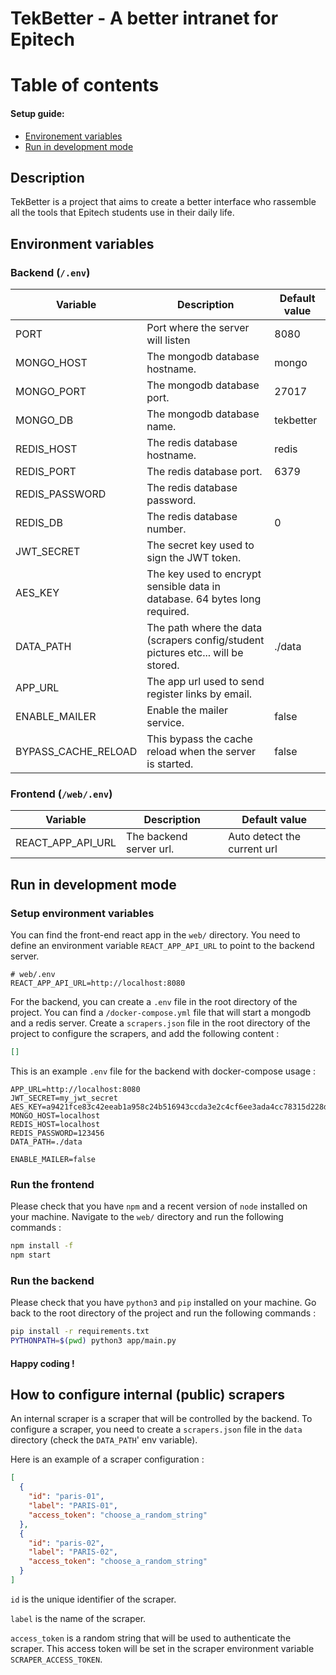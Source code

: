 # TekBetter - A better intranet for Epitech

# Table of contents

#### Setup guide:

- [Environement variables](#environment-variables)
- [Run in development mode](#run-in-development-mode)

## Description

TekBetter is a project that aims to create a better interface who rassemble all the tools that Epitech students use in
their daily life.

## Environment variables

### Backend (`/.env`)

| Variable            | Description                                                                      | Default value |
|---------------------|----------------------------------------------------------------------------------|---------------|
| PORT                | Port where the server will listen                                                | 8080          |
| MONGO_HOST          | The mongodb database hostname.                                                   | mongo         |
| MONGO_PORT          | The mongodb database port.                                                       | 27017         |
| MONGO_DB            | The mongodb database name.                                                       | tekbetter     |
| REDIS_HOST          | The redis database hostname.                                                     | redis         |
| REDIS_PORT          | The redis database port.                                                         | 6379          |
| REDIS_PASSWORD      | The redis database password.                                                     |               |
| REDIS_DB            | The redis database number.                                                       | 0             |
| JWT_SECRET          | The secret key used to sign the JWT token.                                       |               |
| AES_KEY             | The key used to encrypt sensible data in database. 64 bytes long required.       |               |
| DATA_PATH           | The path where the data (scrapers config/student pictures etc... will be stored. | ./data        |
| APP_URL             | The app url used to send register links by email.                                |               |
| ENABLE_MAILER       | Enable the mailer service.                                                       | false         |
| BYPASS_CACHE_RELOAD | This bypass the cache reload when the server is started.                         | false         |

### Frontend (`/web/.env`)

| Variable          | Description             | Default value               |
|-------------------|-------------------------|-----------------------------|
| REACT_APP_API_URL | The backend server url. | Auto detect the current url |

## Run in development mode

### Setup environment variables

You can find the front-end react app in the `web/` directory.
You need to define an environment variable `REACT_APP_API_URL` to point to the backend server.

```dotenv
# web/.env
REACT_APP_API_URL=http://localhost:8080
```

For the backend, you can create a `.env` file in the root directory of the project.
You can find a `/docker-compose.yml` file that will start a mongodb and a redis server.
Create a `scrapers.json` file in the root directory of the project to configure the scrapers, and add the following
content :

```json
[]
```

This is an example `.env` file for the backend with docker-compose usage :

```dotenv
APP_URL=http://localhost:8080
JWT_SECRET=my_jwt_secret
AES_KEY=a9421fce83c42eeab1a958c24b516943ccda3e2c4cf6ee3ada4cc78315d228d2
MONGO_HOST=localhost
REDIS_HOST=localhost
REDIS_PASSWORD=123456
DATA_PATH=./data

ENABLE_MAILER=false
```

### Run the frontend

Please check that you have `npm` and a recent version of `node` installed on your machine.
Navigate to the `web/` directory and run the following commands :

```bash
npm install -f
npm start
```

### Run the backend

Please check that you have `python3` and `pip` installed on your machine.
Go back to the root directory of the project and run the following commands :

```bash
pip install -r requirements.txt
PYTHONPATH=$(pwd) python3 app/main.py
```

#### Happy coding !

## How to configure internal (public) scrapers

An internal scraper is a scraper that will be controlled by the backend.
To configure a scraper, you need to create a `scrapers.json` file in the `data` directory (check the `DATA_PATH`' env variable).

Here is an example of a scraper configuration :

```json
[
  {
    "id": "paris-01",
    "label": "PARIS-01",
    "access_token": "choose_a_random_string"
  },
  {
    "id": "paris-02",
    "label": "PARIS-02",
    "access_token": "choose_a_random_string"
  }
]
```

`id` is the unique identifier of the scraper.

`label` is the name of the scraper.

`access_token` is a random string that will be used to authenticate the scraper. This access token will be set in the
scraper environment variable `SCRAPER_ACCESS_TOKEN`.